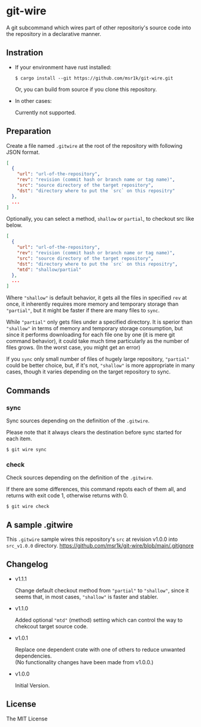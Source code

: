 git-wire
========

A git subcommand
which wires part of other repositoriy's source code
into the repository in a declarative manner.

Instration
----------

- If your environment have rust installed:

    ```
    $ cargo install --git https://github.com/msr1k/git-wire.git
    ```

    Or, you can build from source if you clone this repository.

- In other cases:

    Currently not supported.


Preparation
-----------

Create a file named `.gitwire` at the root of the repository with following JSON format.

```json
[
  {
    "url": "url-of-the-repository",
    "rev": "revision (commit hash or branch name or tag name)",
    "src": "source directory of the target repository",
    "dst": "directory where to put the `src` on this repositry"
  },
  ...
]
```

Optionally, you can select a method, `shallow` or `partial`, to checkout src like below.

```json
[
  {
    "url": "url-of-the-repository",
    "rev": "revision (commit hash or branch name or tag name)",
    "src": "source directory of the target repository",
    "dst": "directory where to put the `src` on this repositry",
    "mtd": "shallow/partial"
  },
  ...
]
```

Where `"shallow"` is default behavior, it gets all the files in specified `rev` at once,
it inherently requires more memory and temporary storage than `"partial"`,
but it might be faster if there are many files to `sync`.

While `"partial"` only gets files under a specified directory.
It is sperior than `"shallow"` in terms of memory and temporary storage consumption,
but since it performs downloading for each file one by one (it is mere git command behavior),
it could take much time particularly as the number of files grows.
(In the worst case, you might get an error)

If you `sync` only small number of files of hugely large repository, `"partial"` could be better choice,
but, if it's not, `"shallow"` is more appropriate in many cases,
though it varies depending on the target repository to sync.


Commands
--------

### sync

Sync sources depending on the definition of the `.gitwire`.

Please note that it always clears the destination before sync started for each item.

    $ git wire sync

### check

Check sources depending on the definition of the `.gitwire`.

If there are some differences, this command repots each of them all,
and returns with exit code 1, otherwise returns with 0.

    $ git wire check


A sample .gitwire
-----------------

This `.gitwire` sample wires this repository's `src` at revision v1.0.0 into `src_v1.0.0` directory.
https://github.com/msr1k/git-wire/blob/main/.gitignore

## Changelog

- v1.1.1

    Change default checkout method from `"partial"` to `"shallow"`,
    since it seems that, in most cases, `"shallow"` is faster and stabler.

- v1.1.0

    Added optional `"mtd"` (method) setting which can control the way to chekcout target source code.

- v1.0.1

    Replace one dependent crate with one of others to reduce unwanted dependencies.  
    (No functionality changes have been made from v1.0.0.)

- v1.0.0

    Initial Version.


License
-------

The MIT License
